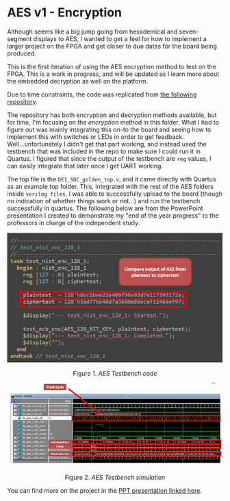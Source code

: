 # AES v1 - Encryption

Although seems like a big jump going from hexademical and seven-segment displays to AES, I wanted to get a feel for how to implement a larger project on the FPGA and get closer to due dates for the board being produced.

This is the first iteration of using the AES encryption method to test on the FPGA. This is a work in progress, and will be updated as I learn more about the embedded decryption as well on the platform.

Due to time constraints, the code was replicated from [the following repository](https://github.com/secworks/aes).

The repository has both encryption and decryption methods available, but for time, I'm focusing on the *encryption* method in this folder. What I had to figure out was mainly integrating this on-to the board and seeing how to implement this with switches or LEDs in order to get feedback. Well...unfortunately I didn't get that part working, and instead used the testbench that was included in the repo to make sure I could run it in Quartus. I figured that since the output of the testbench are `reg` values, I can easily integrate that later once I get UART working.

The top file is the `DE1_SOC_golden_top.v`, and it came directly with Quartus as an example top folder. This, integrated with the rest of the AES folders inside `verilog files`, I was able to successfully upload to the board (though no indication of whether things work or not...) and run the testbench successfully in quartus. The following below are from the PowerPoint presentation I created to demonstrate my "end of the year progress" to the professors in charge of the independent study.

<p align="center">
   <img src="images/aes_test_bench_image.png" width="600" />
   <p align="center"> Figure 1. <i>AES Testbench code</i></p>
</p>

<p align="center">
   <img src="images/aes_test_bench_sim_image.png" width="600" />
   <p align="center"> Figure 2. <i>AES Testbench simulation</i></p>
</p>

You can find more on the project in the [PPT presentation linked here](/projects/verilog_encryption_project/docs/EE389_Final_Presentation.pptx).
